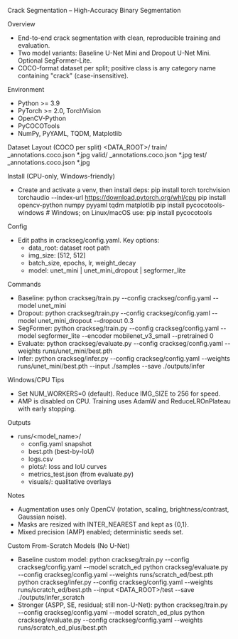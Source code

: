 Crack Segmentation – High-Accuracy Binary Segmentation

Overview
- End-to-end crack segmentation with clean, reproducible training and evaluation.
- Two model variants: Baseline U-Net Mini and Dropout U-Net Mini. Optional SegFormer-Lite.
- COCO-format dataset per split; positive class is any category name containing "crack" (case-insensitive).

Environment
- Python >= 3.9
- PyTorch >= 2.0, TorchVision
- OpenCV-Python
- PyCOCOTools
- NumPy, PyYAML, TQDM, Matplotlib

Dataset Layout (COCO per split)
<DATA_ROOT>/
  train/
    _annotations.coco.json
    *.jpg
  valid/
    _annotations.coco.json
    *.jpg
  test/
    _annotations.coco.json
    *.jpg

Install (CPU-only, Windows-friendly)
- Create and activate a venv, then install deps:
  pip install torch torchvision torchaudio --index-url https://download.pytorch.org/whl/cpu
  pip install opencv-python numpy pyyaml tqdm matplotlib
  pip install pycocotools-windows  # Windows; on Linux/macOS use: pip install pycocotools

Config
- Edit paths in crackseg/config.yaml. Key options:
  - data_root: dataset root path
  - img_size: [512, 512]
  - batch_size, epochs, lr, weight_decay
  - model: unet_mini | unet_mini_dropout | segformer_lite

Commands
- Baseline:  python crackseg/train.py --config crackseg/config.yaml --model unet_mini
- Dropout:   python crackseg/train.py --config crackseg/config.yaml --model unet_mini_dropout --dropout 0.3
- SegFormer: python crackseg/train.py --config crackseg/config.yaml --model segformer_lite --encoder mobilenet_v3_small --pretrained 0
- Evaluate:  python crackseg/evaluate.py --config crackseg/config.yaml --weights runs/unet_mini/best.pth
- Infer:     python crackseg/infer.py --config crackseg/config.yaml --weights runs/unet_mini/best.pth --input ./samples --save ./outputs/infer

Windows/CPU Tips
- Set NUM_WORKERS=0 (default). Reduce IMG_SIZE to 256 for speed.
- AMP is disabled on CPU. Training uses AdamW and ReduceLROnPlateau with early stopping.

Outputs
- runs/<model_name>/
  - config.yaml snapshot
  - best.pth (best-by-IoU)
  - logs.csv
  - plots/: loss and IoU curves
  - metrics_test.json (from evaluate.py)
  - visuals/: qualitative overlays

Notes
- Augmentation uses only OpenCV (rotation, scaling, brightness/contrast, Gaussian noise).
- Masks are resized with INTER_NEAREST and kept as {0,1}.
- Mixed precision (AMP) enabled; deterministic seeds set.

Custom From-Scratch Models (No U-Net)
- Baseline custom model:
  python crackseg/train.py    --config crackseg/config.yaml --model scratch_ed
  python crackseg/evaluate.py --config crackseg/config.yaml --weights runs/scratch_ed/best.pth
  python crackseg/infer.py    --config crackseg/config.yaml --weights runs/scratch_ed/best.pth --input <DATA_ROOT>/test --save ./outputs/infer_scratch
- Stronger (ASPP, SE, residual; still non-U-Net):
  python crackseg/train.py    --config crackseg/config.yaml --model scratch_ed_plus
  python crackseg/evaluate.py --config crackseg/config.yaml --weights runs/scratch_ed_plus/best.pth
